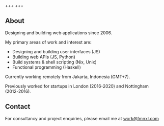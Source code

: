+++
+++

## About
Designing and building web applications since 2006.

My primary areas of work and interest are:

- Designing and building user interfaces (JS)
- Building web APIs (JS, Python)
- Build systems & shell scripting (Nix, Unix)
- Functional programming (Haskell)

Currently working remotely from Jakarta, Indonesia (GMT+7).

Previously worked for startups in London (2016-2020) and Nottingham (2012-2016).

## Contact

For consultancy and project enquiries, please email me at <a href="mailto:work@fmnxl.com">work@fmnxl.com</a>

